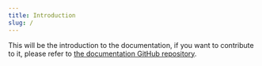 ```yaml
---
title: Introduction
slug: /
---
```


This will be the introduction to the documentation, if you want to contribute to it, please refer to [the documentation GitHub repository](https://github.com/IchiiDev/short.io-docs).